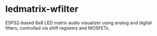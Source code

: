 # ledmatrix-wfilter
ESP32-based 8x8 LED matrix audio visualizer using analog and digital filters, controlled via shift registers and MOSFETs.
